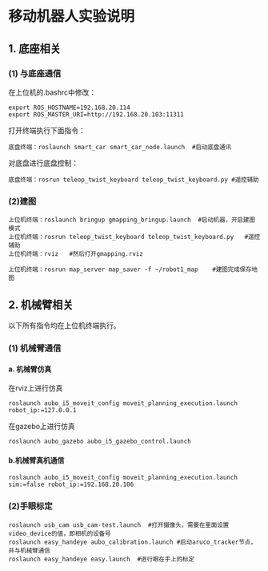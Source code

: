 # 移动机器人实验说明
## 1. 底座相关
### (1) 与底座通信

在上位机的.bashrc中修改：

```
export ROS_HOSTNAME=192.168.20.114
export ROS_MASTER_URI=http://192.168.20.103:11311
```
打开终端执行下面指令：

`底盘终端：roslaunch smart_car smart_car_node.launch  #启动底盘通讯`

对底盘进行底盘控制：

`底盘终端：rosrun teleop_twist_keyboard teleop_twist_keyboard.py #遥控辅助 `

### (2)建图

```
上位机终端：roslaunch bringup gmapping_bringup.launch  #启动机器，开启建图模式
上位机终端：rosrun teleop_twist_keyboard teleop_twist_keyboard.py   #遥控辅助
上位机终端：rviz   #然后打开gmapping.rviz

上位机终端：rosrun map_server map_saver -f ~/robot1_map    #建图完成保存地图
```

## 2. 机械臂相关

以下所有指令均在上位机终端执行。

### (1) 机械臂通信

#### a. 机械臂仿真

在rviz上进行仿真

`roslaunch aubo_i5_moveit_config moveit_planning_execution.launch robot_ip:=127.0.0.1`

在gazebo上进行仿真

`roslaunch aubo_gazebo aubo_i5_gazebo_control.launch`

#### b.机械臂真机通信

`roslaunch aubo_i5_moveit_config moveit_planning_execution.launch sim:=false robot_ip:=192.168.20.106`

### (2)手眼标定

```
roslaunch usb_cam usb_cam-test.launch  #打开摄像头，需要在里面设置video_device的值，即相机的设备号
roslaunch easy_handeye aubo_calibration.launch #启动aruco_tracker节点，并与机械臂通信
roslaunch easy_handeye easy.launch  #进行眼在手上的标定
```

